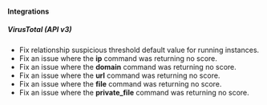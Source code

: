 
#### Integrations

##### VirusTotal (API v3)

- Fix relationship suspicious threshold default value for running instances.
- Fix an issue where the **ip** command was returning no score.
- Fix an issue where the **domain** command was returning no score.
- Fix an issue where the **url** command was returning no score.
- Fix an issue where the **file** command was returning no score.
- Fix an issue where the **private_file** command was returning no score.
